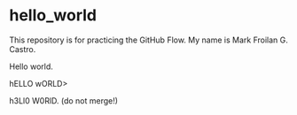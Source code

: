 # hello_world
This repository is for practicing the GitHub Flow.
My name is Mark Froilan G. Castro.

Hello world.

hELLO wORLD>

h3Ll0 W0RlD. (do not merge!)
